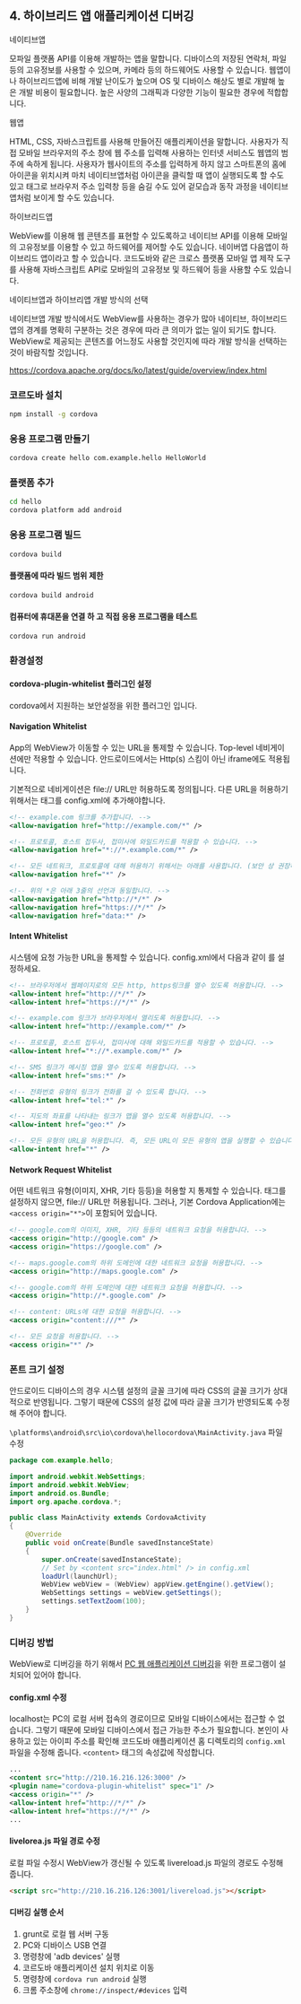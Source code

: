 ## 4. 하이브리드 앱 애플리케이션 디버깅

네이티브앱

모파일 플랫폼 API를 이용해 개발하는 앱을 말합니다. 디바이스의 저장된 연락처, 파일 등의 고유정보를 사용할 수 있으며, 카메라 등의 하드웨어도 사용할 수 있습니다. 웹앱이나 하이브리드앱에 비해 개발 난이도가 높으며 OS 및 디바이스 해상도 별로 개발해 높은 개발 비용이 필요합니다. 높은 사양의 그래픽과 다양한 기능이 필요한 경우에 적합합니다.

웹앱

HTML, CSS, 자바스크립트를 사용해 만들어진 애플리케이션을 말합니다. 사용자가 직접 모바일 브라우저의 주소 창에 웹 주소를 입력해 사용하는 인터넷 서비스도 웹앱의 범주에 속하게 됩니다. 사용자가 웹사이트의 주소를 입력하게 하지 않고 스마트폰의 홈에 아이콘을 위치시켜 마치 네이티브앱처럼 아이콘을 클릭할 때 앱이 실행되도록 할 수도 있고 태그로 브라우저 주소 입력창 등을 숨길 수도 있어 겉모습과 동작 과정을 네이티브앱처럼 보이게 할 수도 있습니다.

하이브리드앱

WebView를 이용해 웹 콘텐츠를 표현할 수 있도록하고 네이티브 API를 이용해 모바일의 고유정보를 이용할 수 있고 하드웨어를 제어할 수도 있습니다. 네이버앱 다음앱이 하이브리드 앱이라고 할 수 있습니다. 코드도바와 같은 크로스 플랫폼 모바일 앱 제작 도구를 사용해 자바스크립트 API로 모바일의 고유정보 및 하드웨어 등을 사용할 수도 있습니다.

네이티브앱과 하이브리앱 개발 방식의 선택

네이티브앱 개발 방식에서도 WebView를 사용하는 경우가 많아 네이티브, 하이브리드앱의 경계를 명확히 구분하는 것은 경우에 따라 큰 의미가 없는 일이 되기도 합니다.  WebView로 제공되는 콘텐츠를 어느정도 사용할 것인지에 따라 개발 방식을 선택하는 것이 바람직할 것입니다.



<https://cordova.apache.org/docs/ko/latest/guide/overview/index.html>
### 코르도바 설치

```bash
npm install -g cordova
```

### 응용 프로그램 만들기

```bash
cordova create hello com.example.hello HelloWorld
```

### 플랫폼 추가

```bash
cd hello
cordova platform add android
```

### 응용 프로그램 빌드

```bash
cordova build
```

#### 플랫폼에 따라 빌드 범위 제한

```bash
cordova build android
```

#### 컴퓨터에 휴대폰을 연결 하 고 직접 응용 프로그램을 테스트

```bash
cordova run android
```

### 환경설정



#### cordova-plugin-whitelist 플러그인 설정

cordova에서 지원하는 보안설정을 위한 플러그인 입니다.

#### Navigation Whitelist

App의 WebView가 이동할 수 있는 URL을 통제할 수 있습니다. Top-level 네비게이션에만 적용할 수 있습니다. 안드로이드에서는 Http(s) 스킴이 아닌 iframe에도 적용됩니다.

기본적으로 네비게이션은 file:// URL만 허용하도록 정의됩니다. 다른 URL을 허용하기 위해서는 <allow-navigation> 태그를 config.xml에 추가해야합니다.

```xml
<!-- example.com 링크를 추가합니다. -->
<allow-navigation href="http://example.com/*" />

<!-- 프로토콜, 호스트 접두사, 접미사에 와일드카드를 적용할 수 있습니다. -->
<allow-navigation href="*://*.example.com/*" />

<!-- 모든 네트워크, 프로토콜에 대해 허용하기 위해서는 아래를 사용합니다. (보안 상 권장하지 않음) -->
<allow-navigation href="*" />

<!-- 위의 *은 아래 3줄의 선언과 동일합니다. -->
<allow-navigation href="http://*/*" />
<allow-navigation href="https://*/*" />
<allow-navigation href="data:*" />
```

#### Intent Whitelist

시스템에 요청 가능한 URL을 통제할 수 있습니다. config.xml에서 다음과 같이 <allow-intent>를 설정하세요.

```xml
<!-- 브라우저에서 웹페이지로의 모든 http, https링크를 열수 있도록 허용합니다. -->
<allow-intent href="http://*/*" />
<allow-intent href="https://*/*" />

<!-- example.com 링크가 브라우저에서 열리도록 허용합니다. -->
<allow-intent href="http://example.com/*" />

<!-- 프로토콜, 호스트 접두사, 접미사에 대해 와일드카드를 적용할 수 있습니다. -->
<allow-intent href="*://*.example.com/*" />

<!-- SMS 링크가 메시징 앱을 열수 있도록 허용합니다. -->
<allow-intent href="sms:*" />

<!-- 전화번호 유형의 링크가 전화를 걸 수 있도록 합니다. -->
<allow-intent href="tel:*" />

<!-- 지도의 좌표를 나타내는 링크가 맵을 열수 있도록 허용합니다. -->
<allow-intent href="geo:*" />

<!-- 모든 유형의 URL을 허용합니다. 즉, 모든 URL이 모든 유형의 앱을 실행할 수 있습니다. (보안 상 권장되지 않음) -->
<allow-intent href="*" />
```

#### Network Request Whitelist

어떤 네트워크 유형(이미지, XHR, 기타 등등)을 허용할 지 통제할 수 있습니다. <access>태그를 설정하지 않으면, file:// URL만 허용됩니다. 그러나, 기본 Cordova Application에는 `<access origin="*">`이 포함되어 있습니다.

```xml
<!-- google.com의 이미지, XHR, 기타 등등의 네트워크 요청을 허용합니다. -->
<access origin="http://google.com" />
<access origin="https://google.com" />

<!-- maps.google.com의 하위 도메인에 대한 네트워크 요청을 허용합니다. -->
<access origin="http://maps.google.com" />

<!-- google.com의 하위 도메인에 대한 네트워크 요청을 허용합니다. -->
<access origin="http://*.google.com" />

<!-- content: URLs에 대한 요청을 허용합니다. -->
<access origin="content:///*" />

<!-- 모든 요청을 허용합니다. -->
<access origin="*" />
```

### 폰트 크기 설정

안드로이드 디바이스의 경우 시스템 설정의 글꼴 크기에 따라 CSS의 글꼴 크기가 상대적으로 반영됩니다. 그렇기 때문에 CSS의 설정 값에 따라 글꼴 크기가 반영되도록 수정해 주어야 합니다.

`\platforms\android\src\io\cordova\hellocordova\MainActivity.java` 파일 수정

```java
package com.example.hello;

import android.webkit.WebSettings;
import android.webkit.WebView;
import android.os.Bundle;
import org.apache.cordova.*;

public class MainActivity extends CordovaActivity
{
    @Override
    public void onCreate(Bundle savedInstanceState)
    {
        super.onCreate(savedInstanceState);
        // Set by <content src="index.html" /> in config.xml
        loadUrl(launchUrl);
        WebView webView = (WebView) appView.getEngine().getView();
        WebSettings settings = webView.getSettings();
        settings.setTextZoom(100);
    }
}
```

### 디버깅 방법

WebView로 디버깅을 하기 위해서 [PC 웹 애플리케이션 디버깅](chapter4.md)을 위한 프로그램이 설치되어 있어야 합니다.

#### config.xml 수정

localhost는 PC의 로컬 서버 접속의 경로이므로 모바일 디바이스에서는 접근할 수 없습니다. 그렇기 때문에 모바일 디바이스에서 접근 가능한 주소가 필요합니다.
본인이 사용하고 있는 아이피 주소를 확인해 코드도바 애플리케이션 홈 디렉토리의 `config.xml`파일을 수정해 줍니다. `<content>` 태그의 속성값에 작성합니다.



```xml
...
<content src="http://210.16.216.126:3000" />
<plugin name="cordova-plugin-whitelist" spec="1" />
<access origin="*" />
<allow-intent href="http://*/*" />
<allow-intent href="https://*/*" />
...
```

#### livelorea.js 파일 경로 수정

로컬 파일 수정시 WebView가 갱신될 수 있도록 livereload.js 파일의 경로도 수정해 줍니다.

```html
<script src="http://210.16.216.126:3001/livereload.js"></script>
```
#### 디버깅 실행 순서

1. grunt로 로컬 웹 서버 구동
2. PC와 디바이스 USB 연결
3. 명령창에 'adb devices' 실행
4. 코르도바 애플리케이션 설치 위치로 이동
5. 명령창에 `cordova run android` 실행
5. 크롬 주소창에  `chrome://inspect/#devices` 입력
